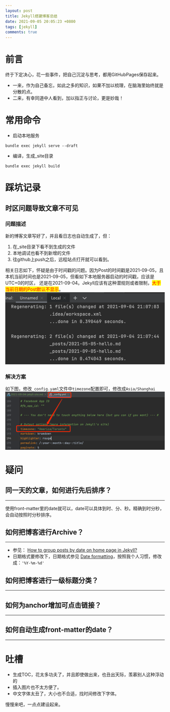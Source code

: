 ```yaml
---
layout: post
title: Jekyll搭建博客总结
date: 2021-09-05 20:05:23 +0800
tags: [jekyll]
comments: true
---
```

# 前言
终于下定决心，花一些事件，把自己沉淀与思考，都用GitHubPages保存起来。
* 一来，作为自己备忘，如此之多的知识，如果不加以梳理，在脑海里始终就是分散的点。
* 二来，有幸同道中人看到，加以指正与讨论，更是妙哉！

# 常用命令
- 启动本地服务
```shell
bundle exec jekyll serve --draft
```

- 编译，生成_site目录
```shell
bundle exec jekyll build
```


# 踩坑记录
## 时区问题导致文章不可见
### 问题描述
新的博客文章写好了，并且看日志也自动生成了，但：
1. 在_site目录下看不到生成的文件
2. 本地调试也看不到新增的文件
3. 往github上push之后，远程站点打开就可以看到。

相关日志如下，怀疑是由于时间戳的问题。因为Post的时间戳是2021-09-05，且本机当前时间也是2021-09-05，但看如下本地服务器启动的时间戳，应该是UTC+0的时区，
还是在2021-09-04。Jekyll应该有这种潜规则或者限制，<mark><font color=red>大于当前日期的Post默认不显示</font></mark>。
![site-generate-error.png](../assets/img/site-generate-error.png)
### 解决方案
如下图，修改`_config.yaml`文件中`timezone`配置即可，修改成`Asia/Shanghai`
![2021-09-05-jekyll-site-timezone-config-yaml.png](../assets/img/2021-09-05-jekyll-site-timezone-config-yaml.png)

# 疑问
## 同一天的文章，如何进行先后排序？
---
使用front-matter里的date就可以，date可以具体到时、分、秒。精确到时分秒，会自动按照时分秒排序。


## 如何把博客进行Archive？
***
- 参见： [How to group posts by date on home page in Jekyll?](https://stackoverflow.com/questions/18669143/how-to-group-posts-by-date-on-home-page-in-jekyll)
- 日期格式要修改下，日期格式参见 [Date formatting](https://learn.cloudcannon.com/jekyll/date-formatting/)，按照我个人习惯，修改成：`'%Y-%m-%d'`

## 如何把博客进行一级标题分类？
---


## 如何为anchor增加可点击链接？
---

## 如何自动生成front-matter的date？
---

# 吐槽
* 生成TOC，花太多功夫了，并且即使做出来，也丑出天际，羡慕别人这种浮动的
* 插入图片也不太方便了。
* 中文字体太丑了，大小也不合适，找时间修改下字体。

慢慢来吧，一点点建设起来。